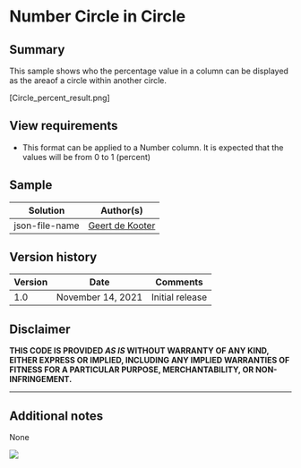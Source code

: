 # Number Circle in Circle

## Summary
This sample shows who the percentage value in a column can be displayed as the areaof a circle within  another circle.

[Circle_percent_result.png]

## View requirements
- This format can be applied to a Number column. It is expected that the values will be from 0 to 1 (percent)


## Sample

Solution|Author(s)
--------|---------
json-file-name | [Geert de Kooter](@gdekooter)

## Version history

Version|Date|Comments
-------|----|--------
1.0|November 14, 2021|Initial release

## Disclaimer
**THIS CODE IS PROVIDED *AS IS* WITHOUT WARRANTY OF ANY KIND, EITHER EXPRESS OR IMPLIED, INCLUDING ANY IMPLIED WARRANTIES OF FITNESS FOR A PARTICULAR PURPOSE, MERCHANTABILITY, OR NON-INFRINGEMENT.**

---

## Additional notes
None

<img src="https://telemetry.sharepointpnp.com/sp-dev-list-formatting/column-samples/number-circle-in-circle" />
